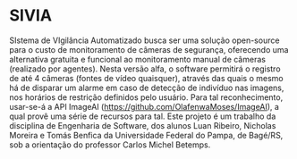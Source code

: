 # SIVIA

SIstema de VIgilância Automatizado busca ser uma solução open-source para o custo de monitoramento de câmeras de segurança,
oferecendo uma alternativa gratuita e funcional ao monitoramento manual de câmeras (realizado por agentes). Nesta versão alfa,
o software permitirá o registro de até 4 câmeras (fontes de vídeo quaisquer), através das quais o mesmo há de disparar um alarme
em caso de detecção de indivíduo nas imagens, nos horários de restrição definidos pelo usuário. Para tal reconhecimento, usar-se-á
a API ImageAI (https://github.com/OlafenwaMoses/ImageAI), a qual provê uma série de recursos para tal. Este projeto é um trabalho
da disciplina de Engenharia de Software, dos alunos Luan Ribeiro, Nicholas Moreira e Tomás Benfica da Universidade Federal do Pampa,
de Bagé/RS, sob a orientação do professor Carlos Michel Betemps.

